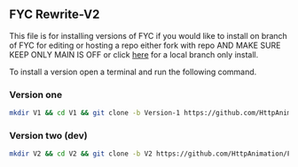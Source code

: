 ## FYC Rewrite-V2

This file is for installing versions of FYC if you would like to install on branch of FYC for editing or hosting a repo either fork with repo AND MAKE SURE KEEP ONLY MAIN IS OFF or click [here](Branchs.md) for a local branch only install.

To install a version open a terminal and run the following command.

### Version one

```bash
mkdir V1 && cd V1 && git clone -b Version-1 https://github.com/HttpAnimation/FYC-Rewrite-V2.git && cd ../ && echo 'Version one has been install'
```

### Version two (dev)
```bash
mkdir V2 && cd V2 && git clone -b V2 https://github.com/HttpAnimation/FYC-Rewrite-V2.git && cd ../ && echo 'Version two has been install'
```